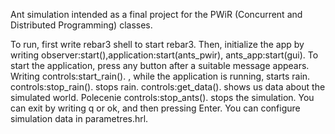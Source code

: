Ant simulation intended as a final project for the PWiR (Concurrent and Distributed Programming)
classes. 

To run, first write rebar3 shell to start rebar3. Then, initialize the app by writing observer:start(),application:start(ants_pwir), ants_app:start(gui). To start the application, press any button after a suitable message appears. Writing controls:start_rain(). , while the application is running, starts rain. controls:stop_rain(). stops rain. controls:get_data(). shows us data about the simulated world. Polecenie controls:stop_ants(). stops the simulation. You can exit by writing q or ok, and then pressing Enter. You can configure simulation data in parametres.hrl.
